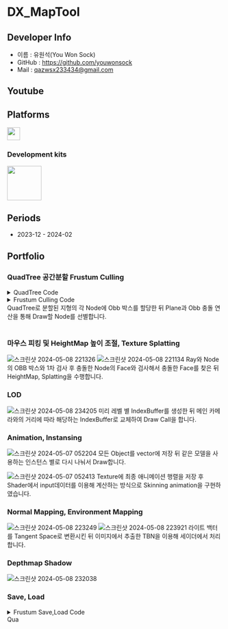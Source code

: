 # DX_MapTool

## Developer Info
* 이름 : 유원석(You Won Sock)
* GitHub : https://github.com/youwonsock
* Mail : qazwsx233434@gmail.com

## Youtube

<b><h2>Platforms</h2></b>

<p>
<img src="https://upload.wikimedia.org/wikipedia/commons/c/c7/Windows_logo_-_2012.png" height="30">
</p>

### Development kits

<p>
<img src="https://upload.wikimedia.org/wikipedia/commons/7/7f/Microsoft-DirectX-Logo-wordmark.svg" height="80">
</p>

## Periods

* 2023-12 - 2024-02

## Portfolio

### QuadTree 공간분할 Frustum Culling
  <details>
  <summary>QuadTree Code</summary>
  <div markdown="1">
    
  ```cpp

    void SpaceDivideTree::BuildTree(std::shared_ptr<SectionNode> pNode)
    {
        if (SubDivide(pNode))
        {
            for (int iNode = 0; iNode < 4; ++iNode)
                BuildTree(pNode->childNodeList[iNode]);
        }
    }
    
    bool SpaceDivideTree::SubDivide(std::shared_ptr<SectionNode> pNode)
    {
        if (pNode == nullptr) return false;
    
        auto& conerIndexList = pNode->cornerIndexList;
        UINT width = terrain.lock()->rowNum;
    
        // 최대 깊이 한도로 제한한다.
        if (maxDepth <= pNode->depth)
        {
            pNode->isLeafNode = true;
            
            UpdateVertexList(pNode);
    
            pNode->SetVertexBuffer();
            pNode->SetBoundingBox();
    
            leafNodeMap.insert(std::make_pair(pNode->nodeIndex, pNode));
    
            return false;
        }
    
        // 우상귀 = 좌측코너 + 스플릿크기
        // 우하귀 = 우상귀 + ( 스플릿 크기 * 전체맵 가로크기 )
    
        UINT dwOffsetX = (conerIndexList[1] - conerIndexList[0]);
        UINT dwOffsetZ = ((conerIndexList[2] - conerIndexList[0]) / width);
    
    	UINT dwWidthSplit = CheckSize(dwOffsetX);
    	UINT dwHeightplit = CheckSize(dwOffsetZ);
        UINT dwSplitCenter = (conerIndexList[0] + dwWidthSplit) + (dwHeightplit * width);
    
        UINT dwEdgeCenter[4];
        dwEdgeCenter[0] = conerIndexList[0] + dwWidthSplit;
        dwEdgeCenter[1] = conerIndexList[1] + dwHeightplit * width;
        dwEdgeCenter[2] = conerIndexList[2] + dwWidthSplit;
        dwEdgeCenter[3] = conerIndexList[0] + dwHeightplit * width;
    
        pNode->childNodeList.push_back(CreateNode(pNode, conerIndexList[0],
            dwEdgeCenter[0],
            dwEdgeCenter[3],
            dwSplitCenter));
    
        pNode->childNodeList.push_back(CreateNode(pNode, dwEdgeCenter[0],
    		conerIndexList[1],
            dwSplitCenter,
            dwEdgeCenter[1]));
    
        pNode->childNodeList.push_back(CreateNode(pNode, dwEdgeCenter[3],
            dwSplitCenter,
    		conerIndexList[2],
            dwEdgeCenter[2]));
    
        pNode->childNodeList.push_back(CreateNode(pNode, dwSplitCenter,
            dwEdgeCenter[1],
            dwEdgeCenter[2],
    		conerIndexList[3]));
    
        return true;
    }

  ```
  </div>
  </details>
  
  <details>
  <summary>Frustum Culling Code</summary>
  <div markdown="1">
    
  ```cpp
    
    bool Collision::CubeToPlane(const Cube& cube, const Plane& plane)
    {
    	float fDist = 0.0f;
    	float fPlaneToCenter = 0.0f;
    	Vector3 vDir;
    
    	Vector3 axisVec[3];
    	axisVec[0] = cube.axisVector[0]; axisVec[0].Normalize();
    	axisVec[1] = cube.axisVector[1]; axisVec[1].Normalize();
    	axisVec[2] = cube.axisVector[2]; axisVec[2].Normalize();
    
    	vDir = axisVec[0] * (cube.size.x * 0.5f);
    	fDist += fabs(plane.normal.x * vDir.x + plane.normal.y * vDir.y + plane.normal.z * vDir.z);
    	vDir = axisVec[1] * (cube.size.y * 0.5f);
    	fDist += fabs(plane.normal.x * vDir.x + plane.normal.y * vDir.y + plane.normal.z * vDir.z);
    	vDir = axisVec[2] * (cube.size.z * 0.5f);
    	fDist += fabs(plane.normal.x * vDir.x + plane.normal.y * vDir.y + plane.normal.z * vDir.z);
    
    	fPlaneToCenter = plane.normal.x * cube.center.x + plane.normal.y * cube.center.y 
    						+ plane.normal.z * cube.center.z + plane.normal.w;
    
    	if (fPlaneToCenter < -fDist)
    		return false;
    
    	return true;
    }

  ```
  </div>
  </details>
  QuadTree로 분할된 지형의 각 Node에 Obb 박스를 할당한 뒤 Plane과 Obb 충돌 연산을 통해 Draw할 Node를 선별합니다. 
  </br></br>



### 마우스 피킹 및 HeightMap 높이 조절, Texture Splatting
![스크린샷 2024-05-08 221326](https://github.com/youwonsock/DX_Maptool/assets/46276141/286c92c6-c4c7-4896-8f9e-10062d9e1a43)
![스크린샷 2024-05-08 221134](https://github.com/youwonsock/DX_Maptool/assets/46276141/079d9366-5c51-4b7f-a2d3-9f377b62cf41)
Ray와 Node의 OBB 박스와 1차 검사 후 충돌한 Node의 Face와 검사해서 충돌한 Face를 찾은 뒤 HeightMap, Splatting을 수행합니다.



### LOD
![스크린샷 2024-05-08 234205](https://github.com/youwonsock/DX_Maptool/assets/46276141/8a2b56b9-affb-435a-a364-dd377329dd66)
미리 레벨 별 IndexBuffer를 생성한 뒤 메인 카메라와의 거리에 따라 해당하는 IndexBuffer로 교체하여 Draw Call을 합니다. 



### Animation, Instansing
![스크린샷 2024-05-07 052204](https://github.com/youwonsock/DX_Maptool/assets/46276141/760739fd-58e9-43d2-8e7b-c13f05e6d444)
모든 Object를 vector에 저장 뒤 같은 모델을 사용하는 인스턴스 별로 다시 나눠서 Draw합니다. 

![스크린샷 2024-05-07 052413](https://github.com/youwonsock/DX_Maptool/assets/46276141/7b012611-386c-45b6-b570-06c5cfd4abc2)
Texture에 최종 애니메이션 행렬을 저장 후 Shader에서 input데이터를 이용해 계산하는 방식으로 Skinning animation을 구현하였습니다.



### Normal Mapping, Environment Mapping
![스크린샷 2024-05-08 223249](https://github.com/youwonsock/DX_Maptool/assets/46276141/55003ea8-8d95-4903-a2ce-88db5de5e210)
![스크린샷 2024-05-08 223921](https://github.com/youwonsock/DX_Maptool/assets/46276141/6789476e-6a57-4b2f-be32-18e1b7f931df)
라이트 백터를 Tangent Space로 변환시킨 뒤 이미지에서 추출한 TBN을 이용해 세이더에서 처리합니다.



### Depthmap Shadow
![스크린샷 2024-05-08 232038](https://github.com/youwonsock/DX_Maptool/assets/46276141/88fbd932-9cb8-453e-b5c0-a52856288f08)

### Save, Load

  <details>
  <summary>Frustum Save,Load Code</summary>
  <div markdown="1">
    
  ```cpp
    
    void Terrain::SaveMapData(std::wstring mapDataPath)
    {
    	std::shared_ptr<FileUtils> file = std::make_shared<FileUtils>();
    	file->Open(mapDataPath, FileMode::Write);
    
    	file->Write<std::string>(Utils::WStringToString(baseTexturePath));
    	file->Write<std::string>(Utils::WStringToString(splattingDataPath));
    	file->Write<std::string>(Utils::WStringToString(heightMapFilePath));
    	file->Write<std::string>(Utils::WStringToString(sceneFilePath));
    
    	file->Write<float>(heightScale);
    	file->Write<UINT>(rowNum);
    	file->Write<UINT>(colNum);
    	file->Write<int>(devideTreeDepth);
    	file->Write<float>(cellDistance);
    
    	heightMap->SaveHeightMap(heightMapFilePath);
    
    	PathString alphaPath(heightMapFilePath.c_str());
    	std::wstring alphaDrive = alphaPath.Drive;
    	std::wstring alphaDir = alphaPath.Dir;
    	std::wstring alphaFileName = alphaPath.Filename;
    	std::wstring alphaTexPath = alphaDrive + alphaDir + alphaFileName + L"_alpha.png";
    
    	splatting->Save(splattingDataPath, alphaTexPath);
    
    	spaceDivideTree->SaveScene(sceneFilePath);
    }
    
    void Terrain::LoadMapData(std::wstring mapDataPath)
    {
    	std::shared_ptr<FileUtils> file = std::make_shared<FileUtils>();
    
    	heightScale = mapDataDesc.heightScale;
    	this->rowNum = mapDataDesc.rowNum;
    	this->colNum = mapDataDesc.colNum;
    	devideTreeDepth = mapDataDesc.devideTreeDepth;
    	cellDistance = mapDataDesc.cellDistance;
    
    	baseTexturePath = L"../../Res/MapData/grass.jpg";
    	splattingDataPath = L"../../Res/MapData/splattingData" + std::to_wstring(rowNum) + L".splattingData";
    	heightMapFilePath = L"../../Res/MapData/heightMapTexture" + std::to_wstring(rowNum) + L".png";
    	sceneFilePath = L"../../Res/MapData/sceneFile" + std::to_wstring(rowNum) + L".sceneData";
    
    	if (file->Open(mapDataPath, FileMode::Read))
    	{
    		std::string baseTexture = file->Read<std::string>();
    		baseTexturePath = Utils::StringToWString(baseTexture);
    
    		std::string splattingData = file->Read<std::string>();
    		splattingDataPath = Utils::StringToWString(splattingData);
    
    		std::string heightMap = file->Read<std::string>();
    		heightMapFilePath = Utils::StringToWString(heightMap);
    
    		std::string scene = file->Read<std::string>();
    		sceneFilePath = Utils::StringToWString(scene);
    
    		heightScale = file->Read<float>();
    		rowNum = file->Read<UINT>();
    		colNum = file->Read<UINT>();
    		devideTreeDepth = file->Read<int>();
    		cellDistance = file->Read<float>();
    	}
    
    	// set resource, make picking, map renderer
    	{
    		shader = ResourceManager::GetInstance().Load<Shader>(L"MapToolShader", L"Shader/MapToolShader/MapToolShader.fx");
    
    		texture = ResourceManager::GetInstance().Load<Texture>(L"MapToolTexture", baseTexturePath, false);
    		shader->GetSRV("DiffuseMap")->SetResource(texture->GetShaderResourceView().Get());
    	}
    
    	// height map
    	{
    		heightMap->Init(rowNum, colNum, heightScale, heightMapFilePath);
    
    		// after height map create rowNum, colNum is power of 2 + 1
    		rowCellNum = rowNum - 1;
    		colCellNum = colNum - 1;
    		vertexCount = rowNum * colNum;
    		faceCount = rowCellNum * colCellNum * 2;
    	}
    
    	// splatting
    	{
    		splatting->Init(splattingDataPath, rowNum, colNum);
    	}
    
    	CreateVertexData();
    	CreateIndexData();
    
    	// GenerateVertexNormal, make normal table;
    	InitFaceNormal();
    	GenNormalLookupTable();
    	CalcPerVertexNormalsFastLookup();
    
    	// quad tree
    	spaceDivideTree->Init(shared_from_this());
    
    	// init color
    	splatting->SetVertexByTexture(vertices);
    
    	// create leaf node index list(for picking)
    	CreateLeafNodeIndexList();
    
    	// init map renderer
    	mapRenderer->Init();
    }

  ```
  </div>
  </details>
  Qua
  </br></br>
